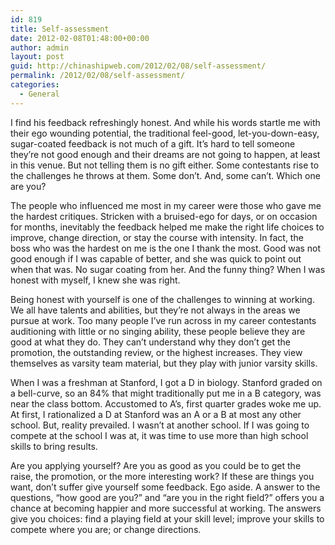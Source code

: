 ```yaml
---
id: 819
title: Self-assessment
date: 2012-02-08T01:48:00+00:00
author: admin
layout: post
guid: http://chinashipweb.com/2012/02/08/self-assessment/
permalink: /2012/02/08/self-assessment/
categories:
  - General
---
```

I find his feedback refreshingly honest. And while his words startle me with their ego wounding potential, the traditional feel-good, let-you-down-easy, sugar-coated feedback is not much of a gift. It’s hard to tell someone they’re not good enough and their dreams are not going to happen, at least in this venue. But not telling them is no gift either. Some contestants rise to the challenges he throws at them. Some don’t. And, some can’t. Which one are you?

The people who influenced me most in my career were those who gave me the hardest critiques. Stricken with a bruised-ego for days, or on occasion for months, inevitably the feedback helped me make the right life choices to improve, change direction, or stay the course with intensity. In fact, the boss who was the hardest on me is the one I thank the most. Good was not good enough if I was capable of better, and she was quick to point out when that was. No sugar coating from her. And the funny thing? When I was honest with myself, I knew she was right.

Being honest with yourself is one of the challenges to winning at working. We all have talents and abilities, but they’re not always in the areas we pursue at work. Too many people I’ve run across in my career contestants auditioning with little or no singing ability, these people believe they are good at what they do. They can’t understand why they don’t get the promotion, the outstanding review, or the highest increases. They view themselves as varsity team material, but they play with junior varsity skills.

When I was a freshman at Stanford, I got a D in biology. Stanford graded on a bell-curve, so an 84% that might traditionally put me in a B category, was near the class bottom. Accustomed to A’s, first quarter grades woke me up. At first, I rationalized a D at Stanford was an A or a B at most any other school. But, reality prevailed. I wasn’t at another school. If I was going to compete at the school I was at, it was time to use more than high school skills to bring results.

Are you applying yourself? Are you as good as you could be to get the raise, the promotion, or the more interesting work? If these are things you want, don’t suffer give yourself some feedback. Ego aside. A answer to the questions, &#8220;how good are you?&#8221; and &#8220;are you in the right field?&#8221; offers you a chance at becoming happier and more successful at working. The answers give you choices: find a playing field at your skill level; improve your skills to compete where you are; or change directions.